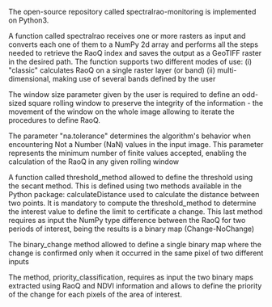 The open-source repository called spectralrao-monitoring is implemented on Python3.

A function called spectralrao receives one or more rasters as input and converts each one of them to a NumPy 2d array and performs all the steps needed to retrieve the RaoQ index and saves the output as a GeoTIFF raster in the desired path.
The function supports two different modes of use: 
(i) "classic" calculates RaoQ on a single raster layer (or band)
(ii) multi-dimensional, making use of several bands defined by the user

The window size parameter given by the user is required to define an odd-sized square rolling window to preserve the integrity of the information - the movement of the window on the whole image allowing to iterate the procedures to define RaoQ.

The parameter "na.tolerance" determines the algorithm's behavior when encountering Not a Number (NaN) values in the input image. This parameter represents the minimum number of finite values accepted, enabling the calculation of the RaoQ in any given rolling window



A function called threshold_method allowed to define the threshold using the secant method. This is defined using two methods available in the Python package: calculateDistance used to calculate the distance between two points. It is mandatory to compute the threshold_method to determine the interest value to define the limit to certificate a change. This last method requires as input the NumPy type difference between the RaoQ for two periods of interest, being the results is a binary map (Change-NoChange)



The binary_change method allowed to define a single binary map where the change is confirmed only when it occurred in the same pixel of two different inputs



The method, priority_classification, requires as input the two binary maps extracted using RaoQ and NDVI information and allows to define the priority of the change for each pixels of the area of interest.
